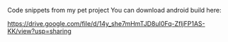 Code snippets from my pet project
You can download android build here:

https://drive.google.com/file/d/14y_she7mHmTJD8uI0Fq-ZfljFP1AS-KK/view?usp=sharing

